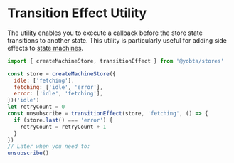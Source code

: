 # Transition Effect Utility

The utility enables you to execute a callback before the store state transitions to another state. This utility is particularly useful for adding side effects to [state machines](../../stores/createMachineStore/index.md).

```js
import { createMachineStore, transitionEffect } from '@yobta/stores'

const store = createMachineStore({
  idle: ['fetching'],
  fetching: ['idle', 'error'],
  error: ['idle', 'fetching'],
})('idle')
let retryCount = 0
const unsubscribe = transitionEffect(store, 'fetching', () => {
  if (store.last() === 'error') {
    retryCount = retryCount + 1
  }
})
// Later when you need to:
unsubscribe()
```

